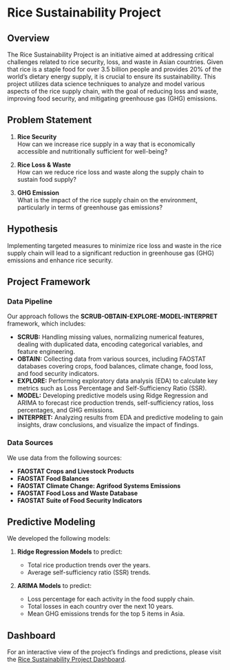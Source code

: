 # Rice Sustainability Project

## Overview
The Rice Sustainability Project is an initiative aimed at addressing critical challenges related to rice security, loss, and waste in Asian countries. Given that rice is a staple food for over 3.5 billion people and provides 20% of the world’s dietary energy supply, it is crucial to ensure its sustainability. This project utilizes data science techniques to analyze and model various aspects of the rice supply chain, with the goal of reducing loss and waste, improving food security, and mitigating greenhouse gas (GHG) emissions.

## Problem Statement
1. **Rice Security**  
   How can we increase rice supply in a way that is economically accessible and nutritionally sufficient for well-being?

2. **Rice Loss & Waste**  
   How can we reduce rice loss and waste along the supply chain to sustain food supply?

3. **GHG Emission**  
   What is the impact of the rice supply chain on the environment, particularly in terms of greenhouse gas emissions?

## Hypothesis
Implementing targeted measures to minimize rice loss and waste in the rice supply chain will lead to a significant reduction in greenhouse gas (GHG) emissions and enhance rice security.

## Project Framework

### Data Pipeline
Our approach follows the **SCRUB-OBTAIN-EXPLORE-MODEL-INTERPRET** framework, which includes:

- **SCRUB:** Handling missing values, normalizing numerical features, dealing with duplicated data, encoding categorical variables, and feature engineering.
- **OBTAIN:** Collecting data from various sources, including FAOSTAT databases covering crops, food balances, climate change, food loss, and food security indicators.
- **EXPLORE:** Performing exploratory data analysis (EDA) to calculate key metrics such as Loss Percentage and Self-Sufficiency Ratio (SSR).
- **MODEL:** Developing predictive models using Ridge Regression and ARIMA to forecast rice production trends, self-sufficiency ratios, loss percentages, and GHG emissions.
- **INTERPRET:** Analyzing results from EDA and predictive modeling to gain insights, draw conclusions, and visualize the impact of findings.

### Data Sources
We use data from the following sources:

- **FAOSTAT Crops and Livestock Products**
- **FAOSTAT Food Balances**
- **FAOSTAT Climate Change: Agrifood Systems Emissions**
- **FAOSTAT Food Loss and Waste Database**
- **FAOSTAT Suite of Food Security Indicators**

## Predictive Modeling
We developed the following models:

1. **Ridge Regression Models** to predict:
   - Total rice production trends over the years.
   - Average self-sufficiency ratio (SSR) trends.

2. **ARIMA Models** to predict:
   - Loss percentage for each activity in the food supply chain.
   - Total losses in each country over the next 10 years.
   - Mean GHG emissions trends for the top 5 items in Asia.

## Dashboard
For an interactive view of the project’s findings and predictions, please visit the [Rice Sustainability Project Dashboard](https://xxinjie.shinyapps.io/Rice_Analysis_Prediction/).
